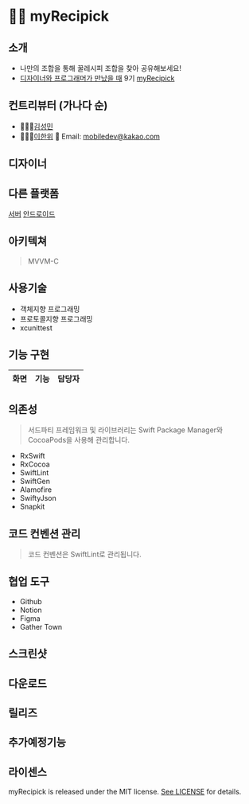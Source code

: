 # 🥙🌯 myRecipick

## 소개
 - 나만의 조합을 통해 꿀레시피 조합을 찾아 공유해보세요!
 - [디자이너와 프로그래머가 만났을 때](https://www.depromeet.com/) 9기 [myRecipick](https://github.com/depromeet/myRecipick_iOS)

## 컨트리뷰터 (가나다 순)
- 👩🏻‍💻[김성민](https://naver.com)
- 👨🏻‍💻[이한위](https://www.linkedin.com/in/%ED%95%9C%EC%9C%84-%EC%9D%B4-6581a3181) 📧 Email: mobiledev@kakao.com

## 디자이너

## 다른 플랫폼
[서버](https://github.com/depromeet/9th_7team_myRecipick_BE)
[안드로이드](https://github.com/depromeet/9th_7team_android)

## 아키텍쳐
> MVVM-C

## 사용기술
 - 객체지향 프로그래밍
 - 프로토콜지향 프로그래밍
 - xcunittest


## 기능 구현
| 화면 | 기능 | 담당자 |  
|:-----:|:-----------------------:|:-------:|


## 의존성
> 서드파티 프레임워크 및 라이브러리는 Swift Package Manager와 CocoaPods을 사용해 관리합니다.

 - RxSwift
 - RxCocoa
 - SwiftLint
 - SwiftGen
 - Alamofire
 - SwiftyJson
 - Snapkit
 
## 코드 컨벤션 관리
 > 코드 컨벤션은 SwiftLint로 관리됩니다.
 
## 협업 도구
 - Github
 - Notion
 - Figma
 - Gather Town
  
## 스크린샷

## 다운로드

## 릴리즈

## 추가예정기능

## 라이센스

myRecipick is released under the MIT license. [See LICENSE](https://github.com/depromeet/myRecipick_iOS/blob/main/LICENSE) for details.


